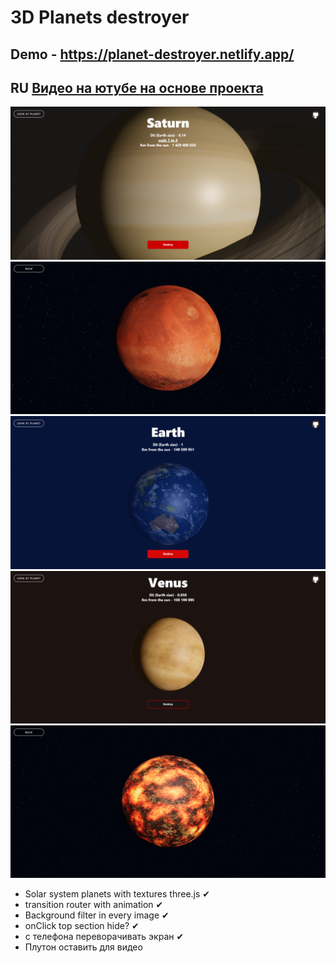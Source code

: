 # 3D Planets destroyer
## Demo - https://planet-destroyer.netlify.app/


## RU [Видео на ютубе на основе проекта](https://www.youtube.com/watch?v=v73BxVUzjYQ)

<img src='1.png'>
<img src='2.png'>
<img src='3.png'>
<img src='4.png'>
<img src='5.png'>

<ul>
<li> Solar system planets with textures three.js ✔
<li> transition router with animation ✔
<li> Background filter in every image ✔
<li> onClick top section hide? ✔
<li> с телефона переворачивать экран ✔


<li> Плутон оставить для видео
</ul>
